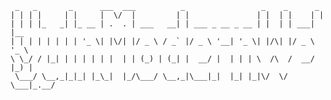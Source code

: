 ```
 _   _       _      ___  ___          _                 _    _      _     
| | | |     | |     |  \/  |         | |               | |  | |    | |    
| | | |_   _| |_ __ | .  . | ___   __| | ___ _ __ _ __ | |  | | ___| |__  
| | | | | | | | '_ \| |\/| |/ _ \ / _` |/ _ \ '__| '_ \| |/\| |/ _ \ '_ \ 
\ \_/ / |_| | | | | | |  | | (_) | (_| |  __/ |  | | | \  /\  /  __/ |_) |
 \___/ \__,_|_|_| |_\_|  |_/\___/ \__,_|\___|_|  |_| |_|\/  \/ \___|_.__/ 

```
                                                                          


